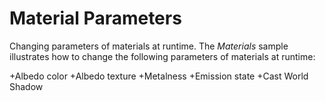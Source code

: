# Material Parameters

Changing parameters of materials at runtime.
The *Materials* sample illustrates how to change the following parameters of materials at runtime:

+Albedo color
+Albedo texture
+Metalness
+Emission state
+Cast World Shadow